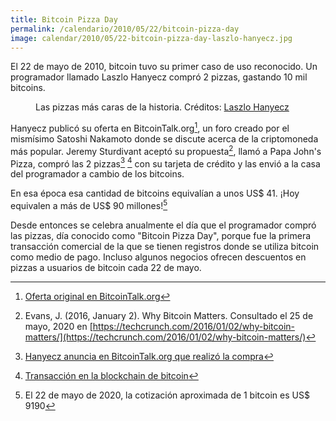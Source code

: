 ```yaml
---
title: Bitcoin Pizza Day
permalink: /calendario/2010/05/22/bitcoin-pizza-day
image: calendar/2010/05/22-bitcoin-pizza-day-laszlo-hanyecz.jpg
---
```


El 22 de mayo de 2010, bitcoin tuvo su primer caso de uso reconocido. Un programador llamado Laszlo Hanyecz compró 2 pizzas, gastando 10 mil bitcoins.

<figure><img class="lazy" data-src="{{ site.url }}/assets/img/calendar/2010/05/22-bitcoin-pizza-day-laszlo-hanyecz.jpg"/><figcaption>Las pizzas más caras de la historia. Créditos: <a href="http://heliacal.net/~solar/bitcoin/pizza/">Laszlo Hanyecz</a></figcaption></figure>

Hanyecz publicó su oferta en BitcoinTalk.org[^1], un foro creado por el mismísimo Satoshi Nakamoto donde se discute acerca de la criptomoneda más popular. Jeremy Sturdivant aceptó su propuesta[^2], llamó a Papa John's Pizza, compró las 2 pizzas[^3] [^4] con su tarjeta de crédito y las envió a la casa del programador a cambio de los bitcoins.

En esa época esa cantidad de bitcoins equivalían a unos US$ 41. ¡Hoy equivalen a más de US$ 90 millones![^5]

Desde entonces se celebra anualmente el día que el programador compró las pizzas, día conocido como "Bitcoin Pizza Day", porque fue la primera transacción comercial de la que se tienen registros donde se utiliza bitcoin como medio de pago. Incluso algunos negocios ofrecen descuentos en pizzas a usuarios de bitcoin cada 22 de mayo.

[^1]: [Oferta original en BitcoinTalk.org](https://bitcointalk.org/index.php?topic=137.0)
[^2]: Evans, J. (2016, January 2). Why Bitcoin Matters. Consultado el 25 de mayo, 2020 en [https://techcrunch.com/2016/01/02/why-bitcoin-matters/](https://techcrunch.com/2016/01/02/why-bitcoin-matters/)
[^3]: [Hanyecz anuncia en BitcoinTalk.org que realizó la compra](https://bitcointalk.org/index.php?topic=137.msg1195#msg1195)
[^4]: [Transacción en la blockchain de bitcoin](https://www.blockchain.com/btc/tx/a1075db55d416d3ca199f55b6084e2115b9345e16c5cf302fc80e9d5fbf5d48d)
[^5]: El 22 de mayo de 2020, la cotización aproximada de 1 bitcoin es US$ 9190